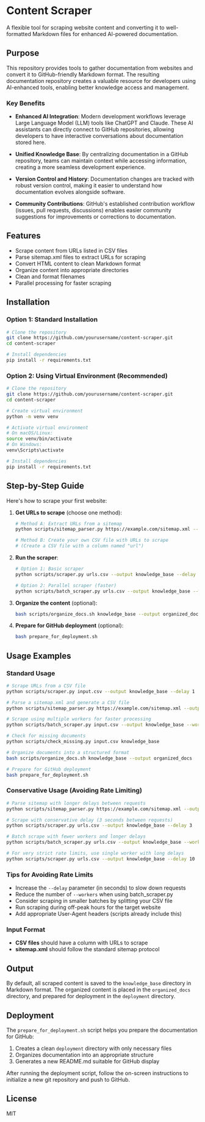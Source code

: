 # Content Scraper

A flexible tool for scraping website content and converting it to well-formatted Markdown files for enhanced AI-powered documentation.

## Purpose

This repository provides tools to gather documentation from websites and convert it to GitHub-friendly Markdown format. The resulting documentation repository creates a valuable resource for developers using AI-enhanced tools, enabling better knowledge access and management.

### Key Benefits

- **Enhanced AI Integration**: Modern development workflows leverage Large Language Model (LLM) tools like ChatGPT and Claude. These AI assistants can directly connect to GitHub repositories, allowing developers to have interactive conversations about documentation stored here.

- **Unified Knowledge Base**: By centralizing documentation in a GitHub repository, teams can maintain context while accessing information, creating a more seamless development experience.

- **Version Control and History**: Documentation changes are tracked with robust version control, making it easier to understand how documentation evolves alongside software.

- **Community Contributions**: GitHub's established contribution workflow (issues, pull requests, discussions) enables easier community suggestions for improvements or corrections to documentation.

## Features

- Scrape content from URLs listed in CSV files
- Parse sitemap.xml files to extract URLs for scraping
- Convert HTML content to clean Markdown format
- Organize content into appropriate directories
- Clean and format filenames
- Parallel processing for faster scraping

## Installation

### Option 1: Standard Installation

```bash
# Clone the repository
git clone https://github.com/yourusername/content-scraper.git
cd content-scraper

# Install dependencies
pip install -r requirements.txt
```

### Option 2: Using Virtual Environment (Recommended)

```bash
# Clone the repository
git clone https://github.com/yourusername/content-scraper.git
cd content-scraper

# Create virtual environment
python -m venv venv

# Activate virtual environment
# On macOS/Linux:
source venv/bin/activate
# On Windows:
venv\Scripts\activate

# Install dependencies
pip install -r requirements.txt
```

## Step-by-Step Guide

Here's how to scrape your first website:

1. **Get URLs to scrape** (choose one method):
   ```bash
   # Method A: Extract URLs from a sitemap
   python scripts/sitemap_parser.py https://example.com/sitemap.xml --output urls.csv
   
   # Method B: Create your own CSV file with URLs to scrape
   # (Create a CSV file with a column named "url")
   ```

2. **Run the scraper**:
   ```bash
   # Option 1: Basic scraper
   python scripts/scraper.py urls.csv --output knowledge_base --delay 1
   
   # Option 2: Parallel scraper (faster)
   python scripts/batch_scraper.py urls.csv --output knowledge_base --workers 5
   ```

3. **Organize the content** (optional):
   ```bash
   bash scripts/organize_docs.sh knowledge_base --output organized_docs
   ```

4. **Prepare for GitHub deployment** (optional):
   ```bash
   bash prepare_for_deployment.sh
   ```

## Usage Examples

### Standard Usage

```bash
# Scrape URLs from a CSV file
python scripts/scraper.py input.csv --output knowledge_base --delay 1

# Parse a sitemap.xml and generate a CSV file
python scripts/sitemap_parser.py https://example.com/sitemap.xml --output urls.csv

# Scrape using multiple workers for faster processing
python scripts/batch_scraper.py input.csv --output knowledge_base --workers 5

# Check for missing documents
python scripts/check_missing.py input.csv knowledge_base

# Organize documents into a structured format
bash scripts/organize_docs.sh knowledge_base --output organized_docs

# Prepare for GitHub deployment
bash prepare_for_deployment.sh
```

### Conservative Usage (Avoiding Rate Limiting)

```bash
# Parse sitemap with longer delays between requests
python scripts/sitemap_parser.py https://example.com/sitemap.xml --output urls.csv

# Scrape with conservative delay (3 seconds between requests)
python scripts/scraper.py urls.csv --output knowledge_base --delay 3

# Batch scrape with fewer workers and longer delays
python scripts/batch_scraper.py urls.csv --output knowledge_base --workers 2 --delay 5

# For very strict rate limits, use single worker with long delays
python scripts/scraper.py urls.csv --output knowledge_base --delay 10
```

### Tips for Avoiding Rate Limits

- Increase the `--delay` parameter (in seconds) to slow down requests
- Reduce the number of `--workers` when using batch_scraper.py
- Consider scraping in smaller batches by splitting your CSV file
- Run scraping during off-peak hours for the target website
- Add appropriate User-Agent headers (scripts already include this)

### Input Format

- **CSV files** should have a column with URLs to scrape
- **sitemap.xml** should follow the standard sitemap protocol

## Output

By default, all scraped content is saved to the `knowledge_base` directory in Markdown format. The organized content is placed in the `organized_docs` directory, and prepared for deployment in the `deployment` directory.

## Deployment

The `prepare_for_deployment.sh` script helps you prepare the documentation for GitHub:

1. Creates a clean `deployment` directory with only necessary files
2. Organizes documentation into an appropriate structure
3. Generates a new README.md suitable for GitHub display

After running the deployment script, follow the on-screen instructions to initialize a new git repository and push to GitHub.

## License

MIT